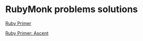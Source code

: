 # RubyMonk problems solutions

[Ruby Primer](https://rubymonk.com/learning/books/1-ruby-primer)

[Ruby Primer: Ascent](https://rubymonk.com/learning/books/4-ruby-primer-ascent)
